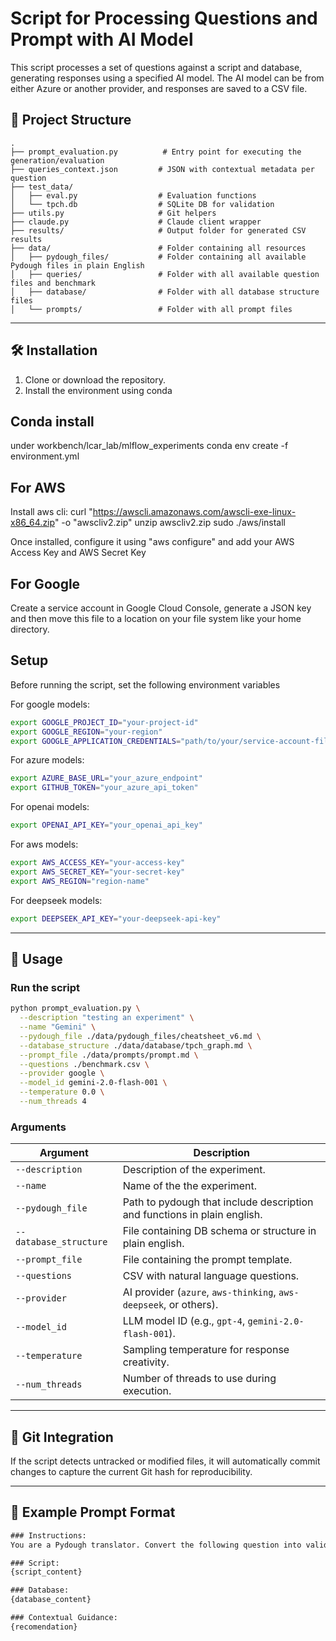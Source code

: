 # Script for Processing Questions and Prompt with AI Model

This script processes a set of questions against a script and database, generating responses using a specified AI model. The AI model can be from either Azure or another provider, and responses are saved to a CSV file.

## 📁 Project Structure

```
.
├── prompt_evaluation.py          # Entry point for executing the generation/evaluation
├── queries_context.json         # JSON with contextual metadata per question
├── test_data/
│   ├── eval.py                  # Evaluation functions
│   └── tpch.db                  # SQLite DB for validation 
├── utils.py                     # Git helpers
├── claude.py                    # Claude client wrapper
├── results/                     # Output folder for generated CSV results
├── data/                        # Folder containing all resources
│   ├── pydough_files/           # Folder containing all available Pydough files in plain English
│   ├── queries/                 # Folder with all available question files and benchmark
│   ├── database/                # Folder with all database structure files
│   └── prompts/                 # Folder with all prompt files

```
---

## 🛠️ Installation

1. Clone or download the repository.
2. Install the environment using conda

## Conda install

under workbench/lcar_lab/mlflow_experiments
conda env create -f environment.yml 

## For AWS

Install aws cli:
curl "https://awscli.amazonaws.com/awscli-exe-linux-x86_64.zip" -o "awscliv2.zip"
unzip awscliv2.zip
sudo ./aws/install

Once installed, configure it using "aws configure" and add your AWS Access Key and AWS Secret Key

## For Google
Create a service account in Google Cloud Console, generate a JSON key and then move this file to a location on your file system like your home directory. 

## Setup
Before running the script, set the following environment variables

For google models:
```bash
export GOOGLE_PROJECT_ID="your-project-id"
export GOOGLE_REGION="your-region"
export GOOGLE_APPLICATION_CREDENTIALS="path/to/your/service-account-file.json"
```

For azure models:
```bash
export AZURE_BASE_URL="your_azure_endpoint"
export GITHUB_TOKEN="your_azure_api_token"
```

For openai models: 
```bash
export OPENAI_API_KEY="your_openai_api_key" 
```

For aws models:
```bash
export AWS_ACCESS_KEY="your-access-key"
export AWS_SECRET_KEY="your-secret-key"
export AWS_REGION="region-name"
```

For deepseek models:
```bash
export DEEPSEEK_API_KEY="your-deepseek-api-key"
```
---

## 🧲 Usage

### Run the script

```bash
python prompt_evaluation.py \
  --description "testing an experiment" \
  --name "Gemini" \
  --pydough_file ./data/pydough_files/cheatsheet_v6.md \
  --database_structure ./data/database/tpch_graph.md \
  --prompt_file ./data/prompts/prompt.md \
  --questions ./benchmark.csv \
  --provider google \
  --model_id gemini-2.0-flash-001 \
  --temperature 0.0 \
  --num_threads 4
```

### Arguments

| Argument               | Description |
|------------------------|-------------|
| `--description`        | Description of the experiment. |
| `--name`               | Name of the the experiment. |
| `--pydough_file`       | Path to pydough that include description and functions in plain english. |
| `--database_structure` | File containing DB schema or structure in plain english. |
| `--prompt_file`        | File containing the prompt template. |
| `--questions`          | CSV with natural language questions. |
| `--provider`           | AI provider (`azure`, `aws-thinking`, `aws-deepseek`, or others). |
| `--model_id`           | LLM model ID (e.g., `gpt-4`, `gemini-2.0-flash-001`). |
| `--temperature`        | Sampling temperature for response creativity. |
| `--num_threads`        | Number of threads to use during execution. |

---

## 🧆 Git Integration

If the script detects untracked or modified files, it will automatically commit changes to capture the current Git hash for reproducibility.

---

## 📅 Example Prompt Format

```txt
### Instructions:
You are a Pydough translator. Convert the following question into valid Pydough code using the given schema and similar examples.

### Script:
{script_content}

### Database:
{database_content}

### Contextual Guidance:
{recomendation}
```

